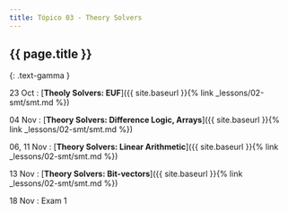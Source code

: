 ```yaml
---
title: Tópico 03 - Theory Solvers
---
```


## {{ page.title }}
{: .text-gamma }

23 Oct
: [**Theoly Solvers: EUF**]({{ site.baseurl }}{% link _lessons/02-smt/smt.md %})

04 Nov
: [**Theory Solvers: Difference Logic, Arrays**]({{ site.baseurl }}{% link _lessons/02-smt/smt.md %})

06, 11 Nov
: [**Theory Solvers: Linear Arithmetic**]({{ site.baseurl }}{% link _lessons/02-smt/smt.md %})

13 Nov
: [**Theory Solvers: Bit-vectors**]({{ site.baseurl }}{% link _lessons/02-smt/smt.md %})

18 Nov
: Exam 1
